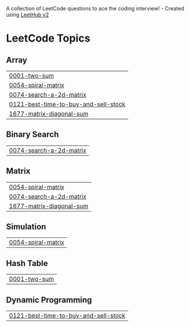 A collection of LeetCode questions to ace the coding interview! - Created using [LeetHub v2](https://github.com/arunbhardwaj/LeetHub-2.0)
<!---LeetCode Topics Start-->
# LeetCode Topics
## Array
|  |
| ------- |
| [0001-two-sum](https://github.com/codeballer08/leetcode/tree/master/0001-two-sum) |
| [0054-spiral-matrix](https://github.com/codeballer08/leetcode/tree/master/0054-spiral-matrix) |
| [0074-search-a-2d-matrix](https://github.com/codeballer08/leetcode/tree/master/0074-search-a-2d-matrix) |
| [0121-best-time-to-buy-and-sell-stock](https://github.com/codeballer08/leetcode/tree/master/0121-best-time-to-buy-and-sell-stock) |
| [1677-matrix-diagonal-sum](https://github.com/codeballer08/leetcode/tree/master/1677-matrix-diagonal-sum) |
## Binary Search
|  |
| ------- |
| [0074-search-a-2d-matrix](https://github.com/codeballer08/leetcode/tree/master/0074-search-a-2d-matrix) |
## Matrix
|  |
| ------- |
| [0054-spiral-matrix](https://github.com/codeballer08/leetcode/tree/master/0054-spiral-matrix) |
| [0074-search-a-2d-matrix](https://github.com/codeballer08/leetcode/tree/master/0074-search-a-2d-matrix) |
| [1677-matrix-diagonal-sum](https://github.com/codeballer08/leetcode/tree/master/1677-matrix-diagonal-sum) |
## Simulation
|  |
| ------- |
| [0054-spiral-matrix](https://github.com/codeballer08/leetcode/tree/master/0054-spiral-matrix) |
## Hash Table
|  |
| ------- |
| [0001-two-sum](https://github.com/codeballer08/leetcode/tree/master/0001-two-sum) |
## Dynamic Programming
|  |
| ------- |
| [0121-best-time-to-buy-and-sell-stock](https://github.com/codeballer08/leetcode/tree/master/0121-best-time-to-buy-and-sell-stock) |
<!---LeetCode Topics End-->